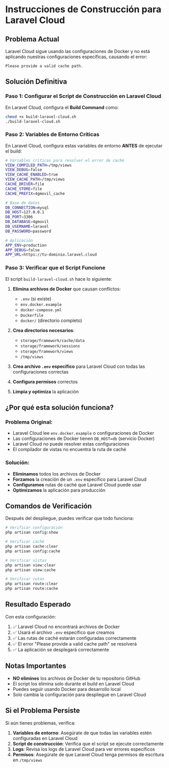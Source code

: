 # Instrucciones de Construcción para Laravel Cloud

## Problema Actual

Laravel Cloud sigue usando las configuraciones de Docker y no está aplicando nuestras configuraciones específicas, causando el error:

```
Please provide a valid cache path.
```

## Solución Definitiva

### Paso 1: Configurar el Script de Construcción en Laravel Cloud

En Laravel Cloud, configura el **Build Command** como:

```bash
chmod +x build-laravel-cloud.sh
./build-laravel-cloud.sh
```

### Paso 2: Variables de Entorno Críticas

En Laravel Cloud, configura estas variables de entorno **ANTES** de ejecutar el build:

```bash
# Variables críticas para resolver el error de caché
VIEW_COMPILED_PATH=/tmp/views
VIEW_DEBUG=false
VIEW_CACHE_ENABLED=true
VIEW_CACHE_PATH=/tmp/views
CACHE_DRIVER=file
CACHE_STORE=file
CACHE_PREFIX=4gmovil_cache

# Base de datos
DB_CONNECTION=mysql
DB_HOST=127.0.0.1
DB_PORT=3306
DB_DATABASE=4gmovil
DB_USERNAME=laravel
DB_PASSWORD=password

# Aplicación
APP_ENV=production
APP_DEBUG=false
APP_URL=https://tu-dominio.laravel.cloud
```

### Paso 3: Verificar que el Script Funcione

El script `build-laravel-cloud.sh` hace lo siguiente:

1. **Elimina archivos de Docker** que causan conflictos:
   - `.env` (si existe)
   - `env.docker.example`
   - `docker-compose.yml`
   - `Dockerfile`
   - `docker/` (directorio completo)

2. **Crea directorios necesarios**:
   - `storage/framework/cache/data`
   - `storage/framework/sessions`
   - `storage/framework/views`
   - `/tmp/views`

3. **Crea archivo `.env` específico** para Laravel Cloud con todas las configuraciones correctas

4. **Configura permisos** correctos

5. **Limpia y optimiza** la aplicación

## ¿Por qué esta solución funciona?

### Problema Original:
- Laravel Cloud lee `env.docker.example` o configuraciones de Docker
- Las configuraciones de Docker tienen `DB_HOST=db` (servicio Docker)
- Laravel Cloud no puede resolver estas configuraciones
- El compilador de vistas no encuentra la ruta de caché

### Solución:
- **Eliminamos** todos los archivos de Docker
- **Forzamos** la creación de un `.env` específico para Laravel Cloud
- **Configuramos** rutas de caché que Laravel Cloud puede usar
- **Optimizamos** la aplicación para producción

## Comandos de Verificación

Después del despliegue, puedes verificar que todo funciona:

```bash
# Verificar configuración
php artisan config:show

# Verificar caché
php artisan cache:clear
php artisan config:cache

# Verificar vistas
php artisan view:clear
php artisan view:cache

# Verificar rutas
php artisan route:clear
php artisan route:cache
```

## Resultado Esperado

Con esta configuración:

1. ✅ Laravel Cloud no encontrará archivos de Docker
2. ✅ Usará el archivo `.env` específico que creamos
3. ✅ Las rutas de caché estarán configuradas correctamente
4. ✅ El error "Please provide a valid cache path" se resolverá
5. ✅ La aplicación se desplegará correctamente

## Notas Importantes

- **NO elimines** los archivos de Docker de tu repositorio GitHub
- El script los elimina solo durante el build en Laravel Cloud
- Puedes seguir usando Docker para desarrollo local
- Solo cambia la configuración para despliegue en Laravel Cloud

## Si el Problema Persiste

Si aún tienes problemas, verifica:

1. **Variables de entorno**: Asegúrate de que todas las variables estén configuradas en Laravel Cloud
2. **Script de construcción**: Verifica que el script se ejecute correctamente
3. **Logs**: Revisa los logs de Laravel Cloud para ver errores específicos
4. **Permisos**: Asegúrate de que Laravel Cloud tenga permisos de escritura en `/tmp/views`
